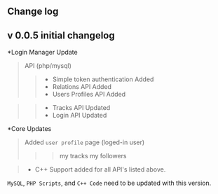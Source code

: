 ## Change log

v 0.0.5 initial changelog
-----------
*Login Manager Update

> API (php/mysql)
>> * Simple token authentication Added 
>> * Relations API Added
>> * Users Profiles API Added

>> * Tracks API Updated
>> * Login API Updated

*Core Updates

> Added `user profile` page (loged-in user)
>>> my tracks
>>> my followers

> * C++ Support added for all API's listed above. 

`MySQL`, `PHP Scripts`, and `C++ Code` need to be updated with this version.